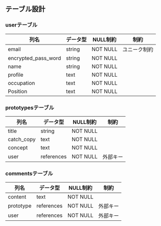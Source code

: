 ## テーブル設計

### userテーブル

| 列名                 | データ型    | NULL制約 | 制約       |
|---------------------|------------|---------|------------|
| email               | string     | NOT NULL| ユニーク制約 |
| encrypted_pass_word | string     | NOT NULL|            |
| name                | string     | NOT NULL|            |
| profile             | text       | NOT NULL|            |
| occupation          | text       | NOT NULL|            |
| Position            | text       | NOT NULL|            |
 
### prototypesテーブル

| 列名             | データ型    | NULL制約 | 制約       |
|-----------------|------------|---------|------------|
| title           | string     | NOT NULL|            |
| catch_copy      | text       | NOT NULL|            |
| concept         | text       | NOT NULL|            |
| user            | references | NOT NULL| 外部キー    |

### commentsテーブル

| 列名             | データ型    | NULL制約 | 制約       |
|-----------------|------------|---------|------------|
| content         | text       | NOT NULL|            |
| prototype       | references | NOT NULL| 外部キー    |
| user            | references | NOT NULL| 外部キー    |
